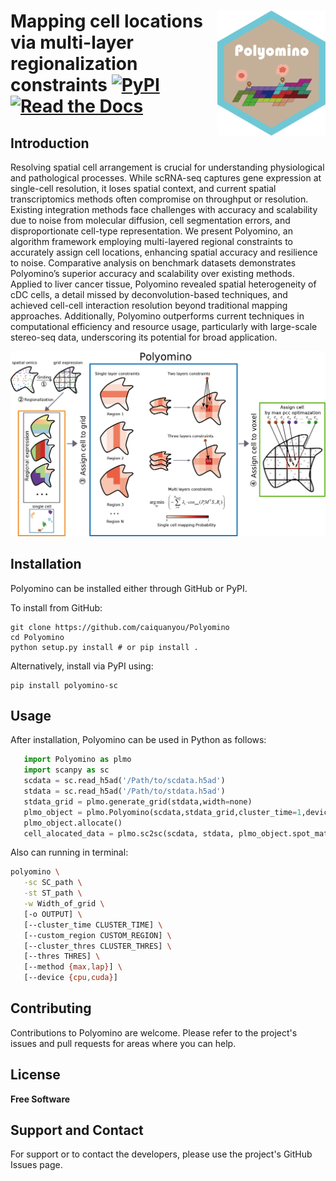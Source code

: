 <img src='logo.png' align="right" height="200" /></a>
Mapping cell locations via multi-layer regionalization constraints
[![PyPI](https://img.shields.io/pypi/v/Polyomino-sc?logo=PyPI)](https://pypi.org/project/Polyomino-sc/)
[![Read the Docs](https://readthedocs.org/projects/polyomino/badge/?version=latest)](https://polyomino.readthedocs.io/en/latest/)
=========================================================================

Introduction
------------
Resolving spatial cell arrangement is crucial for understanding physiological and pathological processes. While scRNA-seq captures gene expression at single-cell resolution, it loses spatial context, and current spatial transcriptomics methods often compromise on throughput or resolution. Existing integration methods face challenges with accuracy and scalability due to noise from molecular diffusion, cell segmentation errors, and disproportionate cell-type representation. We present Polyomino, an algorithm framework employing multi-layered regional constraints to accurately assign cell locations, enhancing spatial accuracy and resilience to noise. Comparative analysis on benchmark datasets demonstrates Polyomino’s superior accuracy and scalability over existing methods. Applied to liver cancer tissue, Polyomino revealed spatial heterogeneity of cDC cells, a detail missed by deconvolution-based techniques, and achieved cell-cell interaction resolution beyond traditional mapping approaches. Additionally, Polyomino outperforms current techniques in computational efficiency and resource usage, particularly with large-scale stereo-seq data, underscoring its potential for broad application.

![](overview.png)

Installation
------------
Polyomino can be installed either through GitHub or PyPI.

To install from GitHub:

    git clone https://github.com/caiquanyou/Polyomino
    cd Polyomino
    python setup.py install # or pip install .

Alternatively, install via PyPI using:

    pip install polyomino-sc

Usage
-----
After installation, Polyomino can be used in Python as follows:
 ```python
    import Polyomino as plmo
    import scanpy as sc
    scdata = sc.read_h5ad('/Path/to/scdata.h5ad')
    stdata = sc.read_h5ad('/Path/to/stdata.h5ad')
    stdata_grid = plmo.generate_grid(stdata,width=none)
    plmo_object = plmo.Polyomino(scdata,stdata_grid,cluster_time=1,device='cpu')
    plmo_object.allocate()
    cell_alocated_data = plmo.sc2sc(scdata, stdata, plmo_object.spot_matrix,thres=0.1,method='max')
```
Also can running in terminal:
 ```bash
polyomino \
    -sc SC_path \
    -st ST_path \
    -w Width_of_grid \
    [-o OUTPUT] \
    [--cluster_time CLUSTER_TIME] \
    [--custom_region CUSTOM_REGION] \
    [--cluster_thres CLUSTER_THRES] \
    [--thres THRES] \
    [--method {max,lap}] \
    [--device {cpu,cuda}]
```

Contributing
------------
Contributions to Polyomino are welcome. Please refer to the project's issues and pull requests for areas where you can help.

License
-------
**Free Software**

Support and Contact
-------------------
For support or to contact the developers, please use the project's GitHub Issues page.
